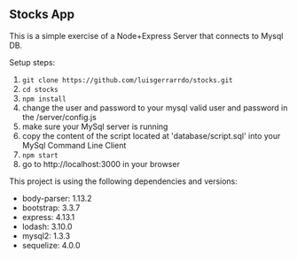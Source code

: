 ## Stocks App

This is a simple exercise of a Node+Express Server that connects to Mysql DB.

Setup steps:
  1. `git clone https://github.com/luisgerrarrdo/stocks.git`
  2. `cd stocks`
  3. `npm install`
  4. change the user and password to your mysql valid user and password in the /server/config.js
  5. make sure your MySql server is running
  6. copy the content of the script located at 'database/script.sql' into your MySql Command Line Client
  7. `npm start`
  8. go to http://localhost:3000 in your browser


This project is using the following dependencies and versions:
  * body-parser: 1.13.2
  * bootstrap: 3.3.7
  * express: 4.13.1
  * lodash: 3.10.0
  * mysql2: 1.3.3
  * sequelize: 4.0.0
